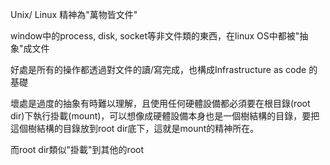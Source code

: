 Unix/ Linux 精神為"萬物皆文件"

window中的process, disk, socket等非文件類的東西，在linux OS中都被"抽象"成文件

好處是所有的操作都透過對文件的讀/寫完成，也構成Infrastructure as code 的基礎

壞處是過度的抽象有時難以理解，且使用任何硬體設備都必須要在根目錄(root dir)下執行掛載(mount)，可以想像成硬體設備本身也是一個樹結構的目錄，要把這個樹結構的目錄放到root dir底下，這就是mount的精神所在。

而root dir類似"掛載"到其他的root